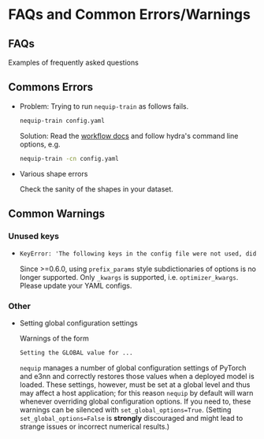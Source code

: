 # FAQs and Common Errors/Warnings

## FAQs

Examples of frequently asked questions

## Commons Errors

  - Problem: Trying to run `nequip-train` as follows fails.
    ```bash
	nequip-train config.yaml
	```
	Solution: Read the [workflow docs](workflow.md) and follow hydra's command line options, e.g.
	```bash
	nequip-train -cn config.yaml
	```

  - Various shape errors

    Check the sanity of the shapes in your dataset.


## Common Warnings

### Unused keys

  - ```txt
    KeyError: 'The following keys in the config file were not used, did you make a typo?: optimizer_params.
    ```
    Since >=0.6.0, using `prefix_params` style subdictionaries of options is no longer supported.  Only `_kwargs` is supported, i.e. `optimizer_kwargs`. Please update your YAML configs.


### Other

  - Setting global configuration settings
    
    Warnings of the form
    ```txt
    Setting the GLOBAL value for ...
    ```
    `nequip` manages a number of global configuration settings of PyTorch and e3nn and correctly restores those values when a deployed model is loaded. These settings, however, must be set at a global level and thus may affect a host application;  for this reason `nequip` by default will warn whenever overriding global configuration options.  If you need to, these warnings can be silenced with `set_global_options=True`.  (Setting `set_global_options=False` is **strongly** discouraged and might lead to strange issues or incorrect numerical results.)